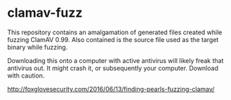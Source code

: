 # clamav-fuzz

This repository contains an amalgamation of generated files created while fuzzing ClamAV 0.99. Also contained is the source file used as the target binary while fuzzing.

Downloading this onto a computer with active antivirus will likely freak that antivirus out. It might crash it, or subsequently your computer. Download with caution.


http://foxglovesecurity.com/2016/06/13/finding-pearls-fuzzing-clamav/ 

